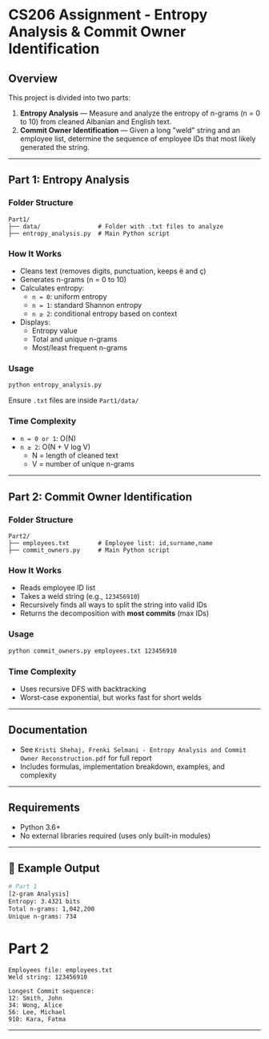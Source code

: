 # CS206 Assignment - Entropy Analysis & Commit Owner Identification

## Overview

This project is divided into two parts:

1. **Entropy Analysis** — Measure and analyze the entropy of n-grams (n = 0 to 10) from cleaned Albanian and English text.
2. **Commit Owner Identification** — Given a long "weld" string and an employee list, determine the sequence of employee IDs that most likely generated the string.

---

## Part 1: Entropy Analysis

### Folder Structure

```
Part1/
├── data/                # Folder with .txt files to analyze
├── entropy_analysis.py  # Main Python script
```

### How It Works

- Cleans text (removes digits, punctuation, keeps ë and ç)
- Generates n-grams (n = 0 to 10)
- Calculates entropy:
  - `n = 0`: uniform entropy
  - `n = 1`: standard Shannon entropy
  - `n ≥ 2`: conditional entropy based on context
- Displays:
  - Entropy value
  - Total and unique n-grams
  - Most/least frequent n-grams

### Usage

```bash
python entropy_analysis.py
```

Ensure `.txt` files are inside `Part1/data/`

### Time Complexity

- `n = 0 or 1`: O(N)
- `n ≥ 2`: O(N + V log V)
  - N = length of cleaned text
  - V = number of unique n-grams

---

## Part 2: Commit Owner Identification

### Folder Structure

```
Part2/
├── employees.txt        # Employee list: id,surname,name
├── commit_owners.py     # Main Python script
```

### How It Works

- Reads employee ID list
- Takes a weld string (e.g., `123456910`)
- Recursively finds all ways to split the string into valid IDs
- Returns the decomposition with **most commits** (max IDs)

### Usage

```bash
python commit_owners.py employees.txt 123456910
```

### Time Complexity

- Uses recursive DFS with backtracking
- Worst-case exponential, but works fast for short welds

---

## Documentation

- See `Kristi Shehaj, Frenki Selmani - Entropy Analysis and Commit Owner Reconstruction.pdf` for full report
- Includes formulas, implementation breakdown, examples, and complexity

---

## Requirements

- Python 3.6+
- No external libraries required (uses only built-in modules)

---

## 🚀 Example Output

```bash
# Part 1
[2-gram Analysis]
Entropy: 3.4321 bits
Total n-grams: 1,042,200
Unique n-grams: 734
```

# Part 2
```
Employees file: employees.txt
Weld string: 123456910

Longest Commit sequence:
12: Smith, John
34: Wong, Alice
56: Lee, Michael
910: Kara, Fatma
```

---
